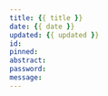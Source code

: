 ```yaml
---
title: {{ title }}
date: {{ date }}
updated: {{ updated }}
id: 
pinned: 
abstract: 
password: 
message: 
---
```



